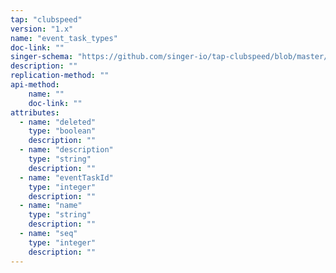 ```yaml
---
tap: "clubspeed"
version: "1.x"
name: "event_task_types"
doc-link: ""
singer-schema: "https://github.com/singer-io/tap-clubspeed/blob/master/tap_clubspeed/schemas/event_task_types.json"
description: ""
replication-method: ""
api-method:
    name: ""
    doc-link: ""
attributes:
  - name: "deleted"
    type: "boolean"
    description: ""
  - name: "description"
    type: "string"
    description: ""
  - name: "eventTaskId"
    type: "integer"
    description: ""
  - name: "name"
    type: "string"
    description: ""
  - name: "seq"
    type: "integer"
    description: ""
---
```

